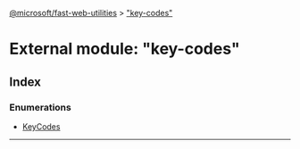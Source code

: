 [@microsoft/fast-web-utilities](../README.md) > ["key-codes"](../modules/_key_codes_.md)

# External module: "key-codes"

## Index

### Enumerations

* [KeyCodes](../enums/_key_codes_.keycodes.md)

---

